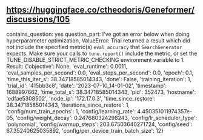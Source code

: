 ## https://huggingface.co/ctheodoris/Geneformer/discussions/105

contains_question: yes
question_part: I've got an error below when doing hyperparameter optimization, ValueError: Trial returned a result which did not include the specified metric(s) `eval_accuracy` that `SearchGenerator` expects. Make sure your calls to `tune.report()` include the metric, or set the TUNE_DISABLE_STRICT_METRIC_CHECKING environment variable to 1. Result: {'objective': None, 'eval_runtime': 0.0011, 'eval_samples_per_second': 0.0, 'eval_steps_per_second': 0.0, 'epoch': 0.1, 'time_this_iter_s': 38.34718585014343, 'done': False, 'training_iteration': 1, 'trial_id': '415bb3c8', 'date': '2023-07-10_14-01-02', 'timestamp': 1688997662, 'time_total_s': 38.34718585014343, 'pid': 352473, 'hostname': 'edfae5308502', 'node_ip': '172.17.0.3', 'time_since_restore': 38.34718585014343, 'iterations_since_restore': 1, 'config/num_train_epochs': 1, 'config/learning_rate': 4.450351011974357e-05, 'config/weight_decay': 0.247680324298243, 'config/lr_scheduler_type': 'polynomial', 'config/warmup_steps': 203.67503640271724, 'config/seed': 67.35240625035892, 'config/per_device_train_batch_size': 12}